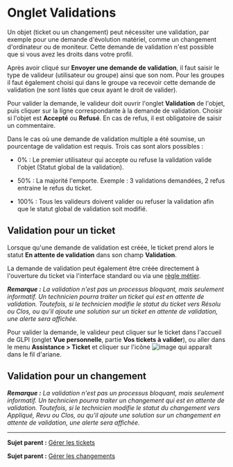 Onglet Validations
==================

Un objet (ticket ou un changement) peut nécessiter une validation, par exemple pour une demande d'évolution matériel, comme un changement d'ordinateur ou de moniteur. Cette demande de validation n'est possible que si vous avez les droits dans votre profil.

Après avoir cliqué sur **Envoyer une demande de validation**, il faut saisir le type de valideur (utilisateur ou groupe) ainsi que son nom. Pour les groupes il faut également choisi qui dans le groupe va recevoir cette demande de validation (ne sont listés que ceux ayant le droit de valider). 

Pour valider la demande, le valideur doit ouvrir l'onglet **Validation** de l'objet, puis cliquer sur la ligne correspondante à la demande de validation. Choisir si l'objet est **Accepté** ou **Refusé**. En cas de refus, il est obligatoire de saisir un commentaire.

Dans le cas où une demande de validation multiple a été soumise, un pourcentage de validation est requis. Trois cas sont alors possibles :

- 0% : Le premier utilisateur qui accepte ou refuse la validation valide l'objet (Statut global de la validation).

- 50% : La majorité l'emporte. Exemple : 3 validations demandées, 2 refus entraine le refus du ticket.

- 100% : Tous les valideurs doivent valider ou refuser la validation afin que le statut global de validation soit modifié.

Validation pour un ticket
-------------------------
Lorsque qu'une demande de validation est créée, le ticket prend alors le statut **En attente de validation** dans son champ **Validation**.

La demande de validation peut également être créée directement à l'ouverture du ticket via l'interface standard ou via une [règle métier](07_Module_Administration/05_Règles/04_Règles_métier_ppur_les_tickets.md).

***Remarque :** La validation n'est pas un processus bloquant, mais seulement informatif. Un technicien pourra traiter un ticket qui est en attente de validation. Toutefois, si le technicien modifie le statut du ticket vers Résolu ou Clos, ou qu'il ajoute une solution sur un ticket en attente de validation, une alerte sera affichée.*

Pour valider la demande, le valideur peut cliquer sur le ticket dans l'accueil de GLPI (onglet **Vue personnelle**, partie **Vos tickets à valider**), ou aller dans le menu **Assistance > Ticket** et cliquer
sur l'icône ![image](docs/image/menu_showall.png) qui apparaît dans le fil d'ariane.


Validation pour un changement
-----------------------------

***Remarque :** La validation n'est pas un processus bloquant, mais seulement informatif. Un technicien pourra traiter un changement qui est en attente de validation. Toutefois, si le technicien modifie le statut du changement vers Appliqué, Revu ou Clos, ou qu'il ajoute une solution sur un changement en attente de validation, une alerte sera affichée.*


-------
**Sujet parent :** [Gérer les tickets](04_Module_Assistance/06_Tickets/03_Gérer_les_tickets.md "Les tickets se gèrent depuis le menu Assistance > Tickets")

**Sujet parent :** [Gérer les changements](04_Module_Assistance/09_Changements.md "Les changements se gèrent depuis le menu Assistance > Changements")